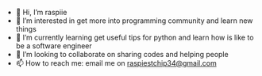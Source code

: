 - 👋 Hi, I’m raspiie
- 👀 I’m interested in get more into programming community and learn new things
- 🌱 I’m currently learning get useful tips for python and learn how is like to be a software engineer
- 💞️ I’m looking to collaborate on sharing codes and helping people
- 📫 How to reach me: email me on raspiestchip34@gmail.com

<!---
raspiie/raspiie is a ✨ special ✨ repository because its `README.md` (this file) appears on your GitHub profile.
You can click the Preview link to take a look at your changes.
--->
